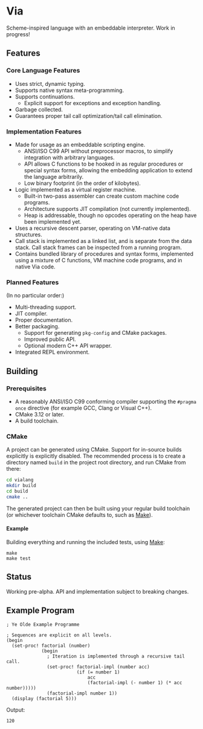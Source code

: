 # Via

Scheme-inspired language with an embeddable interpreter. Work in progress!

## Features

### Core Language Features

- Uses strict, dynamic typing.
- Supports native syntax meta-programming.
- Supports continuations.
  - Explicit support for exceptions and exception handling.
- Garbage collected.
- Guarantees proper tail call optimization/tail call elimination.

### Implementation Features

- Made for usage as an embeddable scripting engine.
    - ANSI/ISO C99 API without preprocessor macros, to simplify integration with
      arbitrary languages.
    - API allows C functions to be hooked in as regular procedures or special
      syntax forms, allowing the embedding application to extend the language
      arbitrarily.
    - Low binary footprint (in the order of kilobytes).
- Logic implemented as a virtual register machine.
  - Built-in two-pass assembler can create custom machine code programs.
  - Architecture supports JIT compilation (not currently implemented).
  - Heap is addressable, though no opcodes operating on the heap have been
    implemented yet.
- Uses a recursive descent parser, operating on VM-native data structures.
- Call stack is implemented as a linked list, and is separate from the data
  stack. Call stack frames can be inspected from a running program.
- Contains bundled library of procedures and syntax forms, implemented using a
  mixture of C functions, VM machine code programs, and in native Via code.

### Planned Features

(In no particular order:)

- Multi-threading support.
- JIT compiler.
- Proper documentation.
- Better packaging.
  - Support for generating `pkg-config` and CMake packages.
  - Improved public API.
  - Optional modern C++ API wrapper.
- Integrated REPL environment.

## Building

### Prerequisites

- A reasonably ANSI/ISO C99 conforming compiler supporting the `#pragma once`
  directive (for example GCC, Clang or Visual C++).
- CMake 3.12 or later.
- A build toolchain.

### CMake

A project can be generated using CMake. Support for in-source builds explicitly
is explicitly disabled. The recommended process is to create a directory named
`build` in the project root directory, and run CMake from there:

```sh
cd vialang
mkdir build
cd build
cmake ..
```

The generated project can then be built using your regular build toolchain
(or whichever toolchain CMake defaults to, such as
[Make](<https://en.wikipedia.org/wiki/Make_(software)>)).

#### Example

Building everything and running the included tests, using
[Make](<https://en.wikipedia.org/wiki/Make_(software)>):

```
make
make test
```

## Status

Working pre-alpha. API and implementation subject to breaking changes.

## Example Program

```
; Ye Olde Example Programme

; Sequences are explicit on all levels.
(begin
  (set-proc! factorial (number)
             (begin
               ; Iteration is implemented through a recursive tail call.
               (set-proc! factorial-impl (number acc)
                          (if (= number 1)
                              acc
                              (factorial-impl (- number 1) (* acc number)))))
               (factorial-impl number 1))
  (display (factorial 5)))
```

Output:
```
120
```

